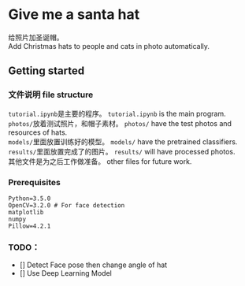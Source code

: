 # Give me a santa hat

给照片加圣诞帽。  
Add Christmas hats to people and cats in photo automatically.
## Getting started
### 文件说明 file structure
`tutorial.ipynb`是主要的程序。 `tutorial.ipynb` is the main program.  
`photos/`放着测试照片，和帽子素材。 `photos/` have the test photos and resources of hats.  
`models/`里面放置训练好的模型。 `models/` have the pretrained classifiers.  
`results/`里面放置完成了的图片。 `results/` will have processed photos.  
其他文件是为之后工作做准备。 other files for future work.  
### Prerequisites
```
Python=3.5.0
OpenCV=3.2.0 # For face detection
matplotlib
numpy
Pillow=4.2.1
```

### TODO：
- [] Detect Face pose then change angle of hat
- [] Use Deep Learning Model
